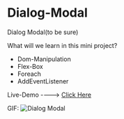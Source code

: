 # Dialog-Modal
Dialog Modal(to be sure)


What will we learn in this mini project?
* Dom-Manipulation
* Flex-Box
* Foreach
* AddEventListener

Live-Demo ----> [Click Here](https://mohammadrezaei5.github.io/Dialog-Modal/)

GIF:
![Dialog Modal](https://user-images.githubusercontent.com/92850417/236472928-fd19e3d1-8c23-4d11-a2f8-2788f00a9b07.gif)
